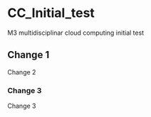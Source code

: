 # CC_Initial_test
M3 multidisciplinar cloud computing initial test

## Change 1
Change 2

### Change 3
Change 3
